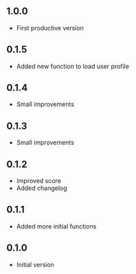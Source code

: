 ## 1.0.0
- First productive version

## 0.1.5
- Added new function to load user profile

## 0.1.4
- Small improvements

## 0.1.3
- Small improvements

## 0.1.2
- Improved score
- Added changelog

## 0.1.1
- Added more initial functions

## 0.1.0
- Initial version